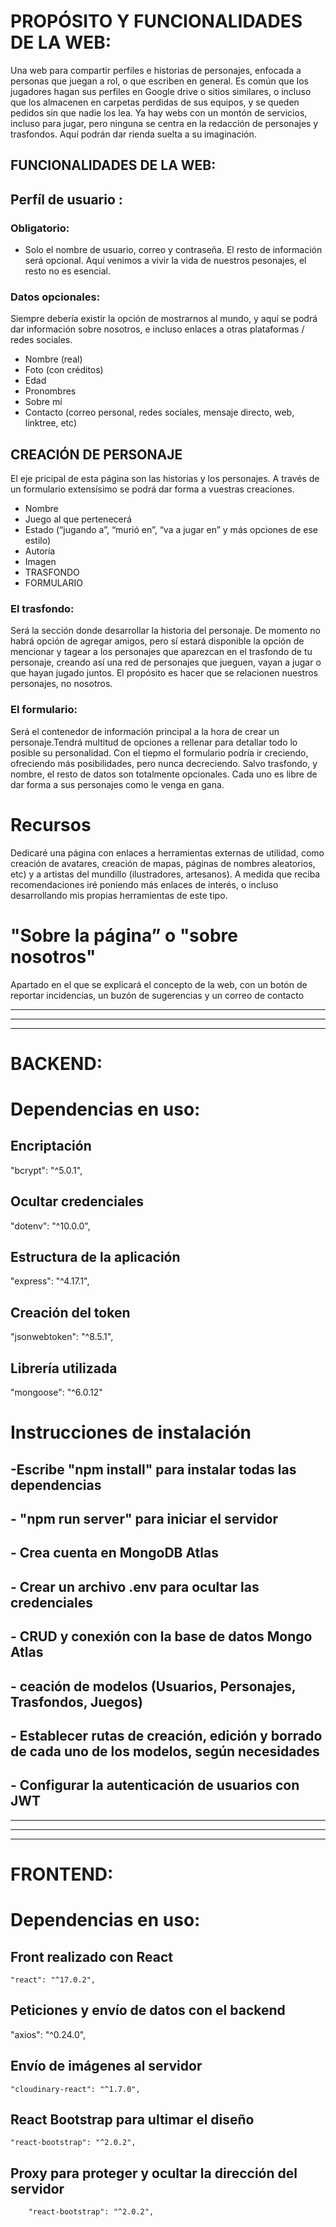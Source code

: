# PROPÓSITO Y FUNCIONALIDADES DE LA WEB:

Una web para compartir perfiles e historias de personajes, enfocada a personas que juegan a rol, o que escriben en general. Es común que los jugadores hagan sus perfiles en Google drive o sitios similares, o incluso que los almacenen en carpetas perdidas de sus equipos, y se queden pedidos sin que nadie los lea. Ya hay webs con un montón de servicios, incluso para jugar, pero ninguna se centra en la redacción de personajes y trasfondos. Aquí podrán dar rienda suelta a su imaginación.

## FUNCIONALIDADES DE LA WEB:

## Perfíl de usuario :

### Obligatorio:

- Solo el nombre de usuario, correo y contraseña. El resto de información será opcional. Aquí venimos a vivir la vida de nuestros pesonajes, el resto no es esencial.

### Datos opcionales:

Siempre debería existir la opción de mostrarnos al mundo, y aquí se podrá dar información sobre nosotros, e incluso enlaces a otras plataformas / redes sociales.

- Nombre (real)
- Foto (con créditos)
- Edad
- Pronombres
- Sobre mí
- Contacto (correo personal, redes sociales, mensaje directo, web, linktree, etc)

## CREACIÓN DE PERSONAJE
El eje pricipal de esta página son las historias y los personajes. A través de un formulario extensísimo se podrá dar forma a vuestras creaciones.

- Nombre
- Juego al que pertenecerá
- Estado (“jugando a”, “murió en”, “va a jugar en” y más opciones de ese estilo)
- Autoría
- Imagen
- TRASFONDO
- FORMULARIO

### El trasfondo:

Será la sección donde desarrollar la historia del personaje. De momento no habrá opción de agregar amigos, pero sí estará disponible la opción de mencionar y tagear a los personajes  que aparezcan en el trasfondo de tu personaje, creando así una red de personajes que jueguen, vayan a jugar o que hayan jugado juntos.  El propósito es hacer que se relacionen nuestros personajes, no nosotros.

### El formulario:

Será el contenedor de información principal a la hora de crear un personaje.Tendrá multitud de opciones a rellenar para detallar todo lo posible su personalidad. Con el tiepmo el formulario podría ir creciendo, ofreciendo más posibilidades, pero nunca decreciendo. Salvo trasfondo, y nombre, el resto de datos son totalmente opcionales. Cada uno es libre de dar forma a sus personajes como le venga en gana.

# Recursos

Dedicaré una página con enlaces a herramientas externas de utilidad, como creación de avatares, creación de mapas, páginas de nombres aleatorios, etc) y a artistas del mundillo (ilustradores, artesanos). A medida que reciba recomendaciones iré poniendo más enlaces de interés, o incluso desarrollando mis propias herramientas de este tipo.

# "Sobre la página” o "sobre nosotros"

Apartado en el que se explicará el concepto de la web, con un botón de reportar incidencias, un  buzón de sugerencias y un correo de  contacto 

---
---
---

# BACKEND:

# Dependencias en uso:

## Encriptación
"bcrypt": "^5.0.1",

## Ocultar credenciales
 "dotenv": "^10.0.0",

## Estructura de la aplicación
"express": "^4.17.1",

## Creación del token
 "jsonwebtoken": "^8.5.1",

## Librería utilizada
"mongoose": "^6.0.12"

# Instrucciones de instalación
## -Escribe "npm install" para instalar todas las dependencias

## - "npm run server" para iniciar el servidor
## - Crea cuenta en MongoDB Atlas
## - Crear un archivo .env para ocultar las credenciales
## - CRUD y conexión con la base de datos Mongo Atlas
## - ceación de modelos (Usuarios, Personajes, Trasfondos, Juegos)
## - Establecer rutas de creación, edición y borrado de cada uno de los modelos, según necesidades
## - Configurar la autenticación de usuarios con JWT
---
---
---
# FRONTEND:

# Dependencias en uso:

## Front realizado con React 
    "react": "^17.0.2",

 ## Peticiones y envío de datos con el backend
   "axios": "^0.24.0",

## Envío de imágenes al servidor
    "cloudinary-react": "^1.7.0",

## React Bootstrap para ultimar el diseño
    "react-bootstrap": "^2.0.2",

## Proxy para proteger y ocultar la dirección del servidor
        "react-bootstrap": "^2.0.2",

